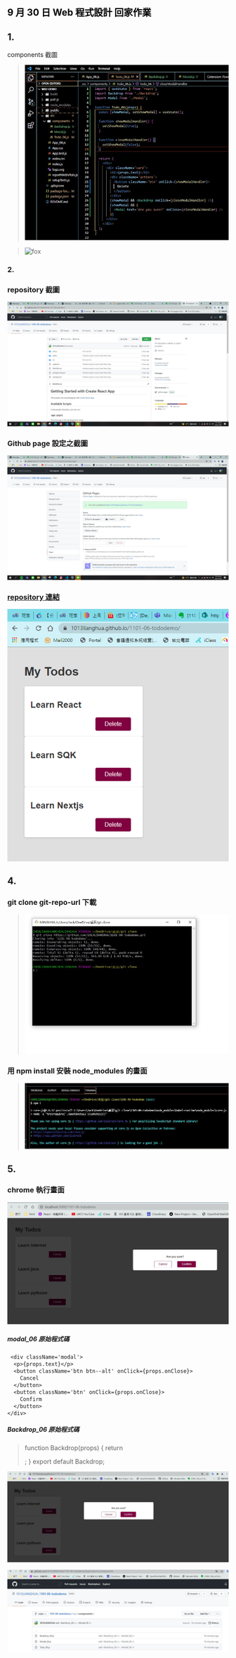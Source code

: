 ## <font color="black">9 月 30 日 Web 程式設計 回家作業 </font>

## 1.

components 截圖

> ![fox](./md_06-作業圖片/hw11.jpg)

> ![fox](./hw1_06-作業圖片/hw9.jpg)

### 2.

### repository 截圖

![fox](./md_06-作業圖片/hw1.jpg)

### Github page 設定之截圖

![fox](./md_06-作業圖片/hw2.jpg)

### [repository 連結](https://1013lianghua.github.io/1101-06-tododemo/)

![fox](./md_06-作業圖片/hw14.png)

## 4.

### git clone git-repo-url 下載

> ![fox](./md_06-作業圖片/hw6.jpg)

### 用 npm install 安裝 node_modules 的畫面

> ![fox](./md_06-作業圖片/hw16.jpg)

## 5.

### chrome 執行畫面

![hw17](./md_06-作業圖片/hw17.jpg)

##### modal_06 原始程式碼

>

     <div className='modal'>
      <p>{props.text}</p>
      <button className='btn btn--alt' onClick={props.onClose}>
        Cancel
      </button>
      <button className='btn' onClick={props.onClose}>
        Confirm
      </button>
    </div>

>

##### Backdrop_06 原始程式碼

> function Backdrop(props) {
> return <div className='backdrop' onClick={props.onClick} />;
> }
> export default Backdrop;

![fox](./md_06-作業圖片/10月七號.jpg)

![fox](./md_06-作業圖片/10月七號之一.jpg)

